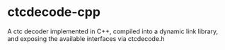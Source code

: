 # ctcdecode-cpp

A ctc decoder implemented in C++, compiled into a dynamic link library, and exposing the available interfaces via ctcdecode.h
